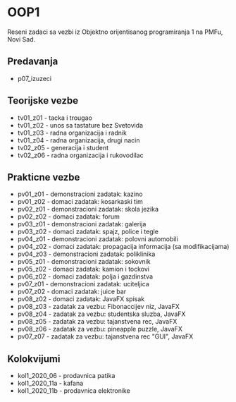 # OOP1
Reseni zadaci sa vezbi iz Objektno orijentisanog programiranja 1 na PMFu, Novi Sad.

## Predavanja
- p07_izuzeci

## Teorijske vezbe
- tv01_z01 - tacka i trougao
- tv01_z02 - unos sa tastature bez Svetovida
- tv01_z03 - radna organizacija i radnik
- tv01_z04 - radna organizacija, drugi nacin
- tv02_z05 - generacija i student
- tv02_z06 - radna organizacija i rukovodilac

## Prakticne vezbe
- pv01_z01 - demonstracioni zadatak: kazino
- pv01_z02 - domaci zadatak: kosarkaski tim
- pv02_z01 - demonstracioni zadatak: skola jezika
- pv02_z02 - domaci zadatak: forum
- pv03_z01 - demonstracioni zadatak: galerija
- pv03_z02 - domaci zadatak: spajz, police i tegle
- pv04_z01 - demonstracioni zadatak: polovni automobili
- pv04_z02 - domaci zadatak: propagacija informacija (sa modifikacijama)
- pv04_z03 - demonstracioni zadatak: poliklinika
- pv05_z01 - demonstracioni zadatak: sokovnik
- pv05_z02 - domaci zadatak: kamion i tockovi
- pv06_z02 - domaci zadatak: polja i gazdinstva
- pv07_z01 - demonstracioni zadatak: uciteljica
- pv07_z02 - domaci zadatak: juice bar
- pv08_z02 - domaci zadatak: JavaFX spisak
- pv08_z03 - zadatak za vezbu: Fibonaccijev niz, JavaFX
- pv08_z04 - zadatak za vezbu: studentska sluzba, JavaFX
- pv08_z05 - zadatak za vezbu: tajanstvena rec, JavaFX
- pv08_z06 - zadatak za vezbu: pineapple puzzle, JavaFX
- pv07_z07 - zadatak za vezbu: tajanstvena rec "GUI", JavaFX

## Kolokvijumi
- kol1_2020_06 - prodavnica patika
- kol1_2020_11a - kafana
- kol1_2020_11b - prodavnica elektronike